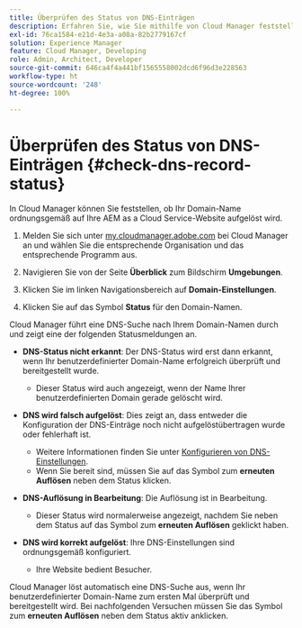 ```yaml
---
title: Überprüfen des Status von DNS-Einträgen
description: Erfahren Sie, wie Sie mithilfe von Cloud Manager feststellen können, ob Ihre DNS-Einstellungen ordnungsgemäß aufgelöst werden.
exl-id: 76ca1584-e21d-4e3a-a08a-82b2779167cf
solution: Experience Manager
feature: Cloud Manager, Developing
role: Admin, Architect, Developer
source-git-commit: 646ca4f4a441bf1565558002dcd6f96d3e228563
workflow-type: ht
source-wordcount: '248'
ht-degree: 100%

---
```


# Überprüfen des Status von DNS-Einträgen {#check-dns-record-status}

In Cloud Manager können Sie feststellen, ob Ihr Domain-Name ordnungsgemäß auf Ihre AEM as a Cloud Service-Website aufgelöst wird.

1. Melden Sie sich unter [my.cloudmanager.adobe.com](https://my.cloudmanager.adobe.com/) bei Cloud Manager an und wählen Sie die entsprechende Organisation und das entsprechende Programm aus.

1. Navigieren Sie von der Seite **Überblick** zum Bildschirm **Umgebungen**.

1. Klicken Sie im linken Navigationsbereich auf **Domain-Einstellungen**.

1. Klicken Sie auf das Symbol **Status** für den Domain-Namen.

Cloud Manager führt eine DNS-Suche nach Ihrem Domain-Namen durch und zeigt eine der folgenden Statusmeldungen an.

* **DNS-Status nicht erkannt**: Der DNS-Status wird erst dann erkannt, wenn Ihr benutzerdefinierter Domain-Name erfolgreich überprüft und bereitgestellt wurde.

   * Dieser Status wird auch angezeigt, wenn der Name Ihrer benutzerdefinierten Domain gerade gelöscht wird.

* **DNS wird falsch aufgelöst**: Dies zeigt an, dass entweder die Konfiguration der DNS-Einträge noch nicht aufgelöstübertragen wurde oder fehlerhaft ist.

   * Weitere Informationen finden Sie unter [Konfigurieren von DNS-Einstellungen](/help/implementing/cloud-manager/custom-domain-names/configure-dns-settings.md).
   * Wenn Sie bereit sind, müssen Sie auf das Symbol zum **erneuten Auflösen** neben dem Status klicken.

* **DNS-Auflösung in Bearbeitung**: Die Auflösung ist in Bearbeitung.

   * Dieser Status wird normalerweise angezeigt, nachdem Sie neben dem Status auf das Symbol zum **erneuten Auflösen** geklickt haben.

* **DNS wird korrekt aufgelöst**: Ihre DNS-Einstellungen sind ordnungsgemäß konfiguriert.

   * Ihre Website bedient Besucher.

Cloud Manager löst automatisch eine DNS-Suche aus, wenn Ihr benutzerdefinierter Domain-Name zum ersten Mal überprüft und bereitgestellt wird. Bei nachfolgenden Versuchen müssen Sie das Symbol zum **erneuten Auflösen** neben dem Status aktiv anklicken.
